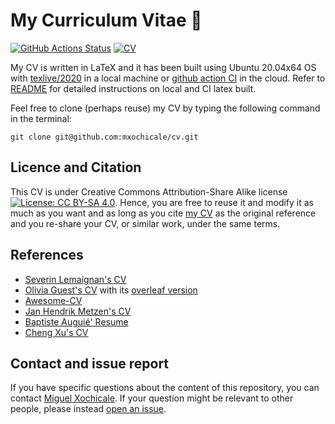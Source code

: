 # My Curriculum Vitae :scroll: 
[![GitHub Actions Status](https://github.com/mxochicale/cv/workflows/Built-TeX-CV/badge.svg)](https://github.com/mxochicale/cv/actions) [![CV](https://img.shields.io/badge/read-CV-blue.svg)](https://github.com/mxochicale/cv/blob/generated-pdfs/cv.pdf)

My CV is written in LaTeX and it has been built using Ubuntu 20.04x64 OS with [texlive/2020](https://github.com/mxochicale/latex/tree/master/installation) in a local machine or [github action CI](https://github.com/free-cortex/framework/tree/main/workflow) in the cloud. 
Refer to [README](tex/README.md) for detailed instructions on local and CI latex built. 

Feel free to clone (perhaps reuse) my CV by typing the following command in the terminal:
```
git clone git@github.com:mxochicale/cv.git
```

## Licence and Citation 
This CV is under Creative Commons Attribution-Share Alike license [![License: CC BY-SA 4.0](https://licensebuttons.net/l/by-sa/4.0/80x15.png)](https://creativecommons.org/licenses/by-sa/4.0/). 
Hence, you are free to reuse it and modify it as much as you want and as long as you cite [my CV](https://github.com/mxochicale/cv) as the original reference and you re-share your CV, or similar work, under the same terms.

## References
* [Severin Lemaignan's CV](https://github.com/severin-lemaignan/cv)  
* [Olivia Guest's CV](https://github.com/oliviaguest/cv) with its [overleaf version](https://v2.overleaf.com/read/zfwnyxkkdzxr)
* [Awesome-CV](https://github.com/posquit0/Awesome-CV) 
* [Jan Hendrik Metzen's CV](https://github.com/jmetzen/jmetzen.github.com/tree/master/)
* [Baptiste Auguié' Resume](http://baptiste.github.io/resume/)
* [Cheng Xu's CV](https://github.com/xu-cheng/cv)

## Contact and issue report
If you have specific questions about the content of this repository, you can contact [Miguel Xochicale](mailto:perez.xochicale@gmail.com?subject="[cv]").
If your question might be relevant to other people, please instead [open an issue](https://github.com/mxochicale/cv/issues).
